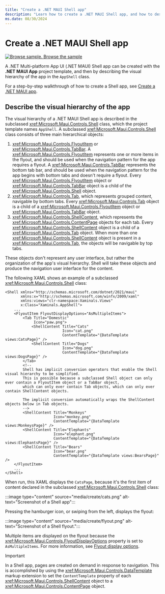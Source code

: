 ```yaml
---
title: "Create a .NET MAUI Shell app"
description: "Learn how to create a .NET MAUI Shell app, and how to describe the visual hierarchy of the app in the AppShell class."
ms.date: 08/30/2024
---
```


# Create a .NET MAUI Shell app

[![Browse sample.](~/media/code-sample.png) Browse the sample](/samples/dotnet/maui-samples/fundamentals-shell)

A .NET Multi-platform App UI (.NET MAUI) Shell app can be created with the **.NET MAUI App** project template, and then by describing the visual hierarchy of the app in the `AppShell` class.

For a step-by-step walkthrough of how to create a Shell app, see [Create a .NET MAUI app](~/tutorials/notes-app/index.yml).

## Describe the visual hierarchy of the app

The visual hierarchy of a .NET MAUI Shell app is described in the subclassed <xref:Microsoft.Maui.Controls.Shell> class, which the project template names `AppShell`. A subclassed <xref:Microsoft.Maui.Controls.Shell> class consists of three main hierarchical objects:

1. <xref:Microsoft.Maui.Controls.FlyoutItem> or <xref:Microsoft.Maui.Controls.TabBar>. A <xref:Microsoft.Maui.Controls.FlyoutItem> represents one or more items in the flyout, and should be used when the navigation pattern for the app requires a flyout. A <xref:Microsoft.Maui.Controls.TabBar> represents the bottom tab bar, and should be used when the navigation pattern for the app begins with bottom tabs and doesn't require a flyout. Every <xref:Microsoft.Maui.Controls.FlyoutItem> object or <xref:Microsoft.Maui.Controls.TabBar> object is a child of the <xref:Microsoft.Maui.Controls.Shell> object.
1. <xref:Microsoft.Maui.Controls.Tab>, which represents grouped content, navigable by bottom tabs. Every <xref:Microsoft.Maui.Controls.Tab> object is a child of a <xref:Microsoft.Maui.Controls.FlyoutItem> object or <xref:Microsoft.Maui.Controls.TabBar> object.
1. <xref:Microsoft.Maui.Controls.ShellContent>, which represents the <xref:Microsoft.Maui.Controls.ContentPage> objects for each tab. Every <xref:Microsoft.Maui.Controls.ShellContent> object is a child of a <xref:Microsoft.Maui.Controls.Tab> object. When more than one <xref:Microsoft.Maui.Controls.ShellContent> object is present in a <xref:Microsoft.Maui.Controls.Tab>, the objects will be navigable by top tabs.

These objects don't represent any user interface, but rather the organization of the app's visual hierarchy. Shell will take these objects and produce the navigation user interface for the content.

The following XAML shows an example of a subclassed <xref:Microsoft.Maui.Controls.Shell> class:

```xaml
<Shell xmlns="http://schemas.microsoft.com/dotnet/2021/maui"
       xmlns:x="http://schemas.microsoft.com/winfx/2009/xaml"
       xmlns:views="clr-namespace:Xaminals.Views"
       x:Class="Xaminals.AppShell">
    ...
    <FlyoutItem FlyoutDisplayOptions="AsMultipleItems">
        <Tab Title="Domestic"
             Icon="paw.png">
            <ShellContent Title="Cats"
                          Icon="cat.png"
                          ContentTemplate="{DataTemplate views:CatsPage}" />
            <ShellContent Title="Dogs"
                          Icon="dog.png"
                          ContentTemplate="{DataTemplate views:DogsPage}" />
        </Tab>
        <!--
        Shell has implicit conversion operators that enable the Shell visual hierarchy to be simplified.
        This is possible because a subclassed Shell object can only ever contain a FlyoutItem object or a TabBar object,
        which can only ever contain Tab objects, which can only ever contain ShellContent objects.

        The implicit conversion automatically wraps the ShellContent objects below in Tab objects.
        -->
        <ShellContent Title="Monkeys"
                      Icon="monkey.png"
                      ContentTemplate="{DataTemplate views:MonkeysPage}" />
        <ShellContent Title="Elephants"
                      Icon="elephant.png"
                      ContentTemplate="{DataTemplate views:ElephantsPage}" />
        <ShellContent Title="Bears"
                      Icon="bear.png"
                      ContentTemplate="{DataTemplate views:BearsPage}" />
    </FlyoutItem>
    ...
</Shell>
```

When run, this XAML displays the `CatsPage`, because it's the first item of content declared in the subclassed <xref:Microsoft.Maui.Controls.Shell> class:

:::image type="content" source="media/create/cats.png" alt-text="Screenshot of a Shell app":::

Pressing the hamburger icon, or swiping from the left, displays the flyout:

:::image type="content" source="media/create/flyout.png" alt-text="Screenshot of a Shell flyout.":::

Multiple items are displayed on the flyout because the <xref:Microsoft.Maui.Controls.FlyoutDisplayOptions> property is set to `AsMultipleItems`. For more information, see [Flyout display options](flyout.md#flyout-display-options).

> [!IMPORTANT]
> In a Shell app, pages are created on demand in response to navigation. This is accomplished by using the <xref:Microsoft.Maui.Controls.DataTemplate> markup extension to set the `ContentTemplate` property of each <xref:Microsoft.Maui.Controls.ShellContent> object to a <xref:Microsoft.Maui.Controls.ContentPage> object.
